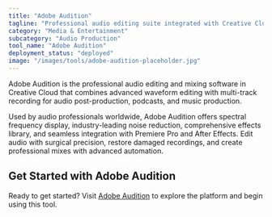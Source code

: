 ```yaml
---
title: "Adobe Audition"
tagline: "Professional audio editing suite integrated with Creative Cloud"
category: "Media & Entertainment"
subcategory: "Audio Production"
tool_name: "Adobe Audition"
deployment_status: "deployed"
image: "/images/tools/adobe-audition-placeholder.jpg"
---
```

Adobe Audition is the professional audio editing and mixing software in Creative Cloud that combines advanced waveform editing with multi-track recording for audio post-production, podcasts, and music production.

Used by audio professionals worldwide, Adobe Audition offers spectral frequency display, industry-leading noise reduction, comprehensive effects library, and seamless integration with Premiere Pro and After Effects. Edit audio with surgical precision, restore damaged recordings, and create professional mixes with advanced automation.

## Get Started with Adobe Audition

Ready to get started? Visit [Adobe Audition](https://www.adobe.com/products/audition.html) to explore the platform and begin using this tool.
